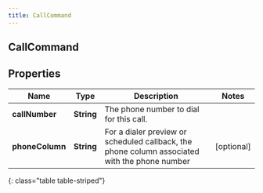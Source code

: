 ```yaml
---
title: CallCommand
---
```

## CallCommand

## Properties

|Name | Type | Description | Notes|
|------------ | ------------- | ------------- | -------------|
| **callNumber** | **String** | The phone number to dial for this call. | |
| **phoneColumn** | **String** | For a dialer preview or scheduled callback, the phone column associated with the phone number | [optional] |
{: class="table table-striped"}


